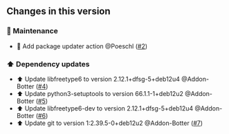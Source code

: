 ## Changes in this version

### 🔨 Maintenance

- 👷 Add package updater action @Poeschl ([#2](https://github.com/Poeschl-HomeAssistant-Addons/pixelflut/pull/2))

### ⬆️ Dependency updates

- ⬆️ Update libfreetype6 to version 2.12.1+dfsg-5+deb12u4 @Addon-Botter ([#4](https://github.com/Poeschl-HomeAssistant-Addons/pixelflut/pull/4))
- ⬆️ Update python3-setuptools to version 66.1.1-1+deb12u2 @Addon-Botter ([#5](https://github.com/Poeschl-HomeAssistant-Addons/pixelflut/pull/5))
- ⬆️ Update libfreetype6-dev to version 2.12.1+dfsg-5+deb12u4 @Addon-Botter ([#6](https://github.com/Poeschl-HomeAssistant-Addons/pixelflut/pull/6))
- ⬆️ Update git to version 1:2.39.5-0+deb12u2 @Addon-Botter ([#7](https://github.com/Poeschl-HomeAssistant-Addons/pixelflut/pull/7))
